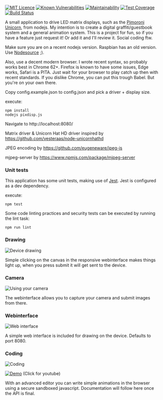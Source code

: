 [![MIT Licence](https://badges.frapsoft.com/os/mit/mit.svg?v=103)](https://opensource.org/licenses/mit-license.php)
[![Known Vulnerabilities](https://snyk.io/test/github/sexybiggetje/pixdisp/badge.svg?targetFile=package.json)](https://snyk.io/test/github/sexybiggetje/pixdisp?targetFile=package.json)
[![Maintainability](https://api.codeclimate.com/v1/badges/7178fe123a6aed4cd277/maintainability)](https://codeclimate.com/github/sexybiggetje/pixdisp/maintainability)
[![Test Coverage](https://api.codeclimate.com/v1/badges/7178fe123a6aed4cd277/test_coverage)](https://codeclimate.com/github/sexybiggetje/pixdisp/test_coverage)
[![Build Status](https://travis-ci.org/sexybiggetje/pixdisp.svg?branch=master)](https://travis-ci.org/sexybiggetje/pixdisp)

A small application to drive LED matrix displays, such as the [Pimoroni Unicorn](https://shop.pimoroni.com/?q=unicorn%20hat), from nodejs. My intention is to create a digital graffiti/guestbook system and a general animation system. This is a project for fun, so if you have a feature just request it! Or add it and I'll review it. Social coding ftw.

Make sure you are on a recent nodejs version. Raspbian has an old version. Use [Nodesource](https://github.com/nodesource/distributions) ;).

Also, use a decent modern browser. I wrote recent syntax, so probably works best in Chrome 62+. Firefox is known to have some issues, Edge works, Safari is a PITA. Just wait for your browser to play catch up then with recent standards. If you dislike Chrome, you can put this trough Babel. But you're on your own there.

Copy config.example.json to config.json and pick a driver + display size.

execute:

    npm install
    nodejs pixdisp.js

Navigate to http://localhost:8080/

Matrix driver & Unicorn Hat HD driver inspired by https://github.com/vesteraas/node-unicornhathd

JPEG encoding by https://github.com/eugeneware/jpeg-js

mjpeg-server by https://www.npmjs.com/package/mjpeg-server

### Unit tests
This application has some unit tests, making use of [Jest](http://facebook.github.io/jest/). Jest is configured as a dev dependency.

execute:

    npm test

Some code linting practices and security tests can be executed by running the lint task:

    npm run lint

### Drawing
![Device drawing](https://raw.githubusercontent.com/sexybiggetje/pixdisp/screenshots/device.jpg "Drawing on the device")

Simple clicking on the canvas in the responsive webinterface makes things light up, when you press submit it will get sent to the device.

### Camera
![Using your camera](https://raw.githubusercontent.com/sexybiggetje/pixdisp/screenshots/camera.jpg "Using your camera")

The webinterface allows you to capture your camera and submit images from there.

### Webinterface
![Web interface](https://raw.githubusercontent.com/sexybiggetje/pixdisp/screenshots/webui.png "Webinterface")

A simple web interface is included for drawing on the device. Defaults to port 8080.

### Coding
![Coding](https://raw.githubusercontent.com/sexybiggetje/pixdisp/screenshots/animation.jpg "Coding")

[![Demo](http://img.youtube.com/vi/4mPzOF_h1kQ/0.jpg)](http://www.youtube.com/watch?v=4mPzOF_h1kQ) (Click for youtube)

With an advanced editor you can write simple animations in the browser using a secure sandboxed javascript. Documentation will follow here once the API is final.
